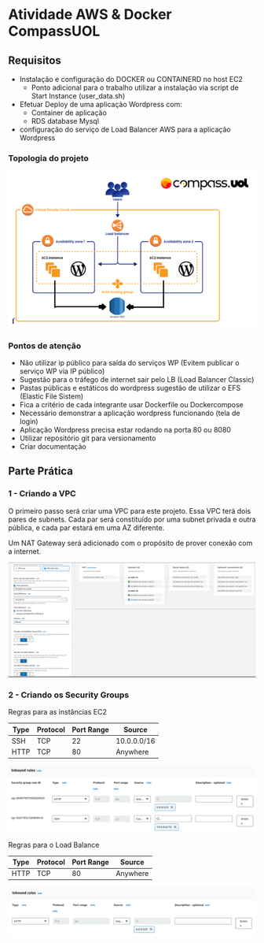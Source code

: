 # Atividade AWS & Docker CompassUOL

## Requisitos

+ Instalação e configuração do DOCKER ou CONTAINERD no host EC2
    + Ponto adicional para o trabalho utilizar a instalação via script de Start Instance (user_data.sh)
+ Efetuar Deploy de uma aplicação Wordpress com:
    + Container de aplicação
    + RDS database Mysql
+ configuração do serviço de Load Balancer AWS para a aplicação Wordpress

### Topologia do projeto
<img src="images/arquitetura-atividade.png">

### Pontos de atenção

+ Não utilizar ip público para saída do serviços WP (Evitem publicar o serviço WP via IP público)
+ Sugestão para o tráfego de internet sair pelo LB (Load Balancer Classic)
+ Pastas públicas e estáticos do wordpress sugestão de utilizar o EFS (Elastic File Sistem)
+ Fica a critério de cada integrante usar Dockerfile ou Dockercompose
+ Necessário demonstrar a aplicação wordpress funcionando (tela de login)
+ Aplicação Wordpress precisa estar rodando na porta 80 ou 8080
+ Utilizar repositório git para versionamento
+ Criar documentação

## Parte Prática

### 1 - Criando a VPC
O primeiro passo será criar uma VPC para este projeto. Essa VPC terá dois pares de subnets. Cada par será constituído por uma subnet privada e outra pública, e cada par estará em uma AZ diferente.

Um NAT Gateway será adicionado com o propósito de prover conexão com a internet.

<img src="images/creating-vpc.png">

### 2 - Criando os Security Groups
Regras para as instâncias EC2

| Type | Protocol | Port Range |  Source   |
|------|----------|------------|-----------|
|SSH   |TCP       |22          |10.0.0.0/16|
|HTTP  |TCP       |80          |Anywhere   |

<img src="images/ec2-SG.png">

Regras para o Load Balance

| Type | Protocol | Port Range |  Source   |
|------|----------|------------|-----------|
|HTTP  |TCP       |80          |Anywhere   |

<img src="images/lb-SG.png">